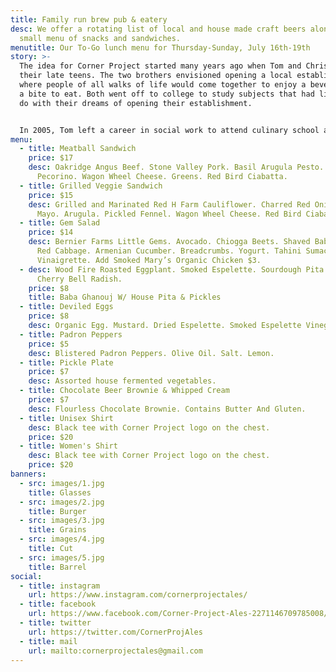 ```yaml
---
title: Family run brew pub & eatery
desc: We offer a rotating list of local and house made craft beers along with a
  small menu of snacks and sandwiches.
menutitle: Our To-Go lunch menu for Thursday-Sunday, July 16th-19th
story: >-
  The idea for Corner Project started many years ago when Tom and Chris were in
  their late teens. The two brothers envisioned opening a local establishment
  where people of all walks of life would come together to enjoy a beverage and
  a bite to eat. Both went off to college to study subjects that had little to
  do with their dreams of opening their establishment.


  In 2005, Tom left a career in social work to attend culinary school and a few years later, Chris began brewing beer on his stove-top. In early 2017 the two of them revisited their dream in a more serious mindset and brought the concept of Corner Project to fruition.
menu:
  - title: Meatball Sandwich
    price: $17
    desc: Oakridge Angus Beef. Stone Valley Pork. Basil Arugula Pesto. Marinara.
      Pecorino. Wagon Wheel Cheese. Greens. Red Bird Ciabatta.
  - title: Grilled Veggie Sandwich
    price: $15
    desc: Grilled and Marinated Red H Farm Cauliflower. Charred Red Onion. Aleppo
      Mayo. Arugula. Pickled Fennel. Wagon Wheel Cheese. Red Bird Ciabatta.
  - title: Gem Salad
    price: $14
    desc: Bernier Farms Little Gems. Avocado. Chiogga Beets. Shaved Baby Carrots.
      Red Cabbage. Armenian Cucumber. Breadcrumbs. Yogurt. Tahini Sumac
      Vinaigrette. Add Smoked Mary’s Organic Chicken $3.
  - desc: Wood Fire Roasted Eggplant. Smoked Espelette. Sourdough Pita. Fermented
      Cherry Bell Radish.
    price: $8
    title: Baba Ghanouj W/ House Pita & Pickles
  - title: Deviled Eggs
    price: $8
    desc: Organic Egg. Mustard. Dried Espelette. Smoked Espelette Vinegar. Tarragon.
  - title: Padron Peppers
    price: $5
    desc: Blistered Padron Peppers. Olive Oil. Salt. Lemon.
  - title: Pickle Plate
    price: $7
    desc: Assorted house fermented vegetables.
  - title: Chocolate Beer Brownie & Whipped Cream
    price: $7
    desc: Flourless Chocolate Brownie. Contains Butter And Gluten.
  - title: Unisex Shirt
    desc: Black tee with Corner Project logo on the chest.
    price: $20
  - title: Women's Shirt
    desc: Black tee with Corner Project logo on the chest.
    price: $20
banners:
  - src: images/1.jpg
    title: Glasses
  - src: images/2.jpg
    title: Burger
  - src: images/3.jpg
    title: Grains
  - src: images/4.jpg
    title: Cut
  - src: images/5.jpg
    title: Barrel
social:
  - title: instagram
    url: https://www.instagram.com/cornerprojectales/
  - title: facebook
    url: https://www.facebook.com/Corner-Project-Ales-2271146709785008/
  - title: twitter
    url: https://twitter.com/CornerProjAles
  - title: mail
    url: mailto:cornerprojectales@gmail.com
---
```

